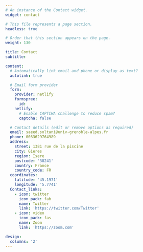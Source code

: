 ```yaml
---
# An instance of the Contact widget.
widget: contact

# This file represents a page section.
headless: true

# Order that this section appears on the page.
weight: 130

title: Contact
subtitle:

content:
  # Automatically link email and phone or display as text?
  autolink: true

  # Email form provider
  form:
    provider: netlify
    formspree:
      id:
    netlify:
      # Enable CAPTCHA challenge to reduce spam?
      captcha: false

  # Contact details (edit or remove options as required)
  email: saeed.soltani@univ-grenoble-alpes.fr
  phone: 0033629764989
  address:
    street: 1381 rue de la piscine
    city: Gieres
    region: Isere
    postcode: '38241'
    country: France
    country_code: FR
  coordinates:
    latitude: '45.1971'
    longitude: '5.7741'
  Contact_links:
    - icon: twitter
      icon_pack: fab
      name: Twitter
      link: 'https://twitter.com/Twitter'
    - icon: video
      icon_pack: fas
      name: Zoom
      link: 'https://zoom.com'

design:
  columns: '2'
---
```

